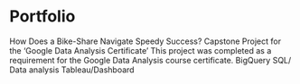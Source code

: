 # Portfolio
How Does a Bike-Share Navigate Speedy Success? Capstone Project for the ‘Google Data Analysis Certificate’ This project was completed as a requirement for the Google Data Analysis course certificate. BigQuery SQL/ Data analysis Tableau/Dashboard
